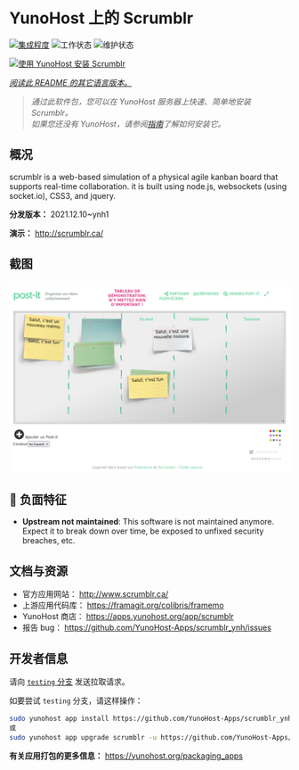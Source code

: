 <!--
注意：此 README 由 <https://github.com/YunoHost/apps/tree/master/tools/readme_generator> 自动生成
请勿手动编辑。
-->

# YunoHost 上的 Scrumblr

[![集成程度](https://dash.yunohost.org/integration/scrumblr.svg)](https://dash.yunohost.org/appci/app/scrumblr) ![工作状态](https://ci-apps.yunohost.org/ci/badges/scrumblr.status.svg) ![维护状态](https://ci-apps.yunohost.org/ci/badges/scrumblr.maintain.svg)

[![使用 YunoHost 安装 Scrumblr](https://install-app.yunohost.org/install-with-yunohost.svg)](https://install-app.yunohost.org/?app=scrumblr)

*[阅读此 README 的其它语言版本。](./ALL_README.md)*

> *通过此软件包，您可以在 YunoHost 服务器上快速、简单地安装 Scrumblr。*  
> *如果您还没有 YunoHost，请参阅[指南](https://yunohost.org/install)了解如何安装它。*

## 概况

scrumblr is a web-based simulation of a physical agile kanban board that supports real-time collaboration. it is built using node.js, websockets (using socket.io), CSS3, and jquery. 

**分发版本：** 2021.12.10~ynh1

**演示：** <http://scrumblr.ca/>

## 截图

![Scrumblr 的截图](./doc/screenshots/post-it_demo.png)

## :red_circle: 负面特征

- **Upstream not maintained**: This software is not maintained anymore. Expect it to break down over time, be exposed to unfixed security breaches, etc.

## 文档与资源

- 官方应用网站： <http://www.scrumblr.ca/>
- 上游应用代码库： <https://framagit.org/colibris/framemo>
- YunoHost 商店： <https://apps.yunohost.org/app/scrumblr>
- 报告 bug： <https://github.com/YunoHost-Apps/scrumblr_ynh/issues>

## 开发者信息

请向 [`testing` 分支](https://github.com/YunoHost-Apps/scrumblr_ynh/tree/testing) 发送拉取请求。

如要尝试 `testing` 分支，请这样操作：

```bash
sudo yunohost app install https://github.com/YunoHost-Apps/scrumblr_ynh/tree/testing --debug
或
sudo yunohost app upgrade scrumblr -u https://github.com/YunoHost-Apps/scrumblr_ynh/tree/testing --debug
```

**有关应用打包的更多信息：** <https://yunohost.org/packaging_apps>
